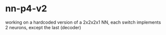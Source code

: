 # nn-p4-v2

working on a hardcoded version of a 2x2x2x1 NN, each switch implements 2 neurons, except the last (decoder)
